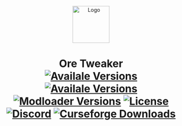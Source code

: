 <p align="center"><img src="https://media.forgecdn.net/avatars/35/543/635926311974223723.png" alt="Logo" width="100" height="100"></p>
<h1 align="center">Ore Tweaker
	<br>
	<a href="https://www.curseforge.com/minecraft/mc-mods/ore-tweaker/files">
		<img src="https://img.shields.io/badge/Supported%Versions-MC%201.16-c70039" alt="Availale Versions"></a>
	<a href="https://www.curseforge.com/minecraft/mc-mods/ore-tweaker/files">
		<img src="https://img.shields.io/badge/Available%20for-MC%201.7,%201.8,%201.9,%201.10,%201.11,%201.12,%201.16-c70039" alt="Availale Versions"></a>
	<a href="https://www.curseforge.com/minecraft/mc-mods/ore-tweaker/files">
		<img src="https://img.shields.io/badge/Available%20for-FORGE-0669ba" alt="Modloader Versions"></a>
	<a href="https://github.com/Creators-of-Create/Create/blob/master/LICENSE">
		<img src="https://img.shields.io/github/license/EwyBoy/OreTweaker?style=flat&color=900c3f" alt="License"></a>
	<a href="https://discord.gg/eAsSV8dXX2">
		<img src="https://img.shields.io/discord/305535757441826817?color=844685&label=Discord&style=flat" alt="Discord"></a>
	<a href="https://www.curseforge.com/minecraft/mc-mods/ore-tweaker">
		<img src="http://cf.way2muchnoise.eu/full_242436_downloads.svg" alt="Curseforge Downloads"></a>
	<br><br>
</h1>
